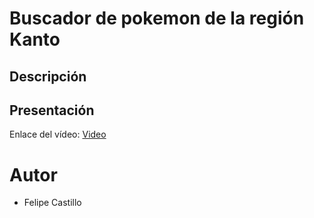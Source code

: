 # Buscador de pokemon de la región Kanto

## Descripción


## Presentación
Enlace del vídeo: [Video](https://www.youtube.com/watch?v=LQgR9LPTaVw)


# Autor
* Felipe Castillo
